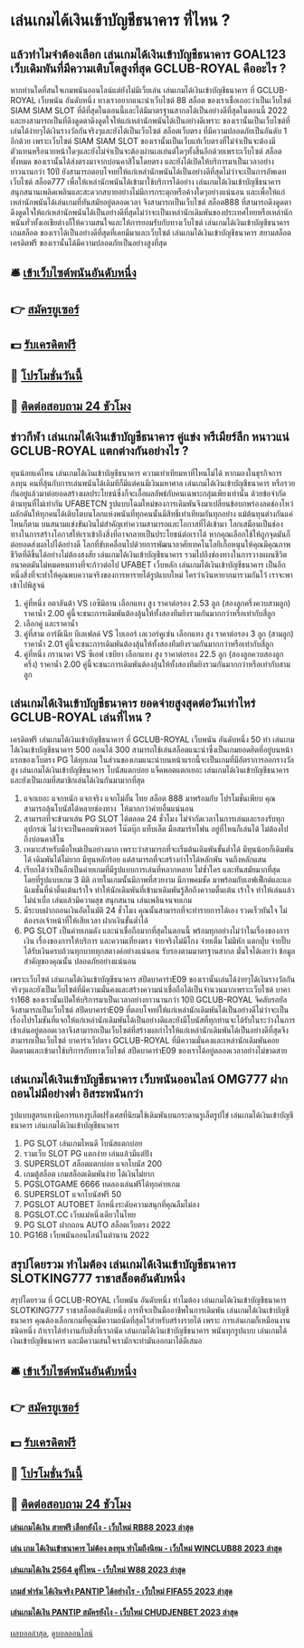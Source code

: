 # เล่นเกมได้เงินเข้าบัญชีธนาคาร ที่ไหน ?
## แล้วทำไมจำต้องเลือก เล่นเกมได้เงินเข้าบัญชีธนาคาร GOAL123 เว็บเดิมพันที่มีความเติบโตสูงที่สุด GCLUB-ROYAL คืออะไร ?
หากท่านใดที่สนใจเกมพนันออนไลน์แต่ยังไม่มีเว็บเล่น เล่นเกมได้เงินเข้าบัญชีธนาคาร ที่ GCLUB-ROYAL เว็บพนัน อันดับหนึ่ง ทางเราอยากแนะนำเว็บไซต์ 88 สล็อต ของเราเชื่อเถอะว่าเป็นเว็บไซต์ SIAM SIAM SLOT ที่ดีที่สุดในตอนนี้และได้มีมาตรฐานสากลได้เป็นอย่างดีที่สุดในตอนนี้ 2022 และยงสามารถเป็นที่ดึงดูดตาดึงดูดใจให้แก่เหล่านักพนันได้เป็นอย่างดีเพราะ ของเรานั้นเป็นเว็บไซต์ที่เล่นได้ง่ายๆได้เงินรางวัลกันจริงๆและยังได้เป็นเว็บไซต์ สล็อตเว็บตรง ที่มีความปลอดภัยเป็นอันดับ 1 อีกด้วย เพราะเว็บไซต์ SIAM SIAM SLOT ของเรานั้นเป็นเว็บแท้เว็บตรงที่ไม่จำเป็นจะต้องมีตัวแทนหรือนายหน้าใดๆและยังไม่จำเป็นจะต้องผ่านเอเย่นต์ใดๆทั้งสิ้นอีกด้วยเพราะเว็บไซต์ สล็อตทั้งหมด ของเรานั้นได้ส่งตรงมาจากบ่อนคาสิโนโดยตรง และยังได้เปิดให้บริการมาเป็นเวลาอย่างยาวนานกว่า 10ปี ยังสามารถตอบโจทย์ให้แก่เหล่านักพนันได้เป็นอย่างดีที่สุดไม่ว่าจะเป็นการอัพเดทเว็บไซต์ สล็อต777 เพื่อให้เหล่านักพนันได้เข้ามาใช้บริการได้อย่าง เล่นเกมได้เงินเข้าบัญชีธนาคาร สนุกสนานเพลิดเพลินและสะดวกสบายอย่างไม่มีการกระตุกหรือค้างใดๆอย่างแน่นอน และเพื่อให้แก่เหล่านักพนันได้เล่นเกมที่ทันสมัยอยู่ตลอดเวลา จึงสามารถเป็นเว็บไซต์ สล็อต888 ที่สามารถดึงดูดตาดึงดูดใจให้แก่เหล่านักพนันได้เป็นอย่างดีที่สุดไม่ว่าจะเป็นเหล่านักเดิมพันของประเทศไทยหรือเหล่านักพนันทั่วทั้งเอเชียต่างก็ให้ความสนใจและให้การยอมรับกับทางเว็บไซต์ เล่นเกมได้เงินเข้าบัญชีธนาคาร เกมสล็อต ของเราได้เป็นอย่างดีที่สุดที่เคยมีมาและเว็บไซต์ เล่นเกมได้เงินเข้าบัญชีธนาคาร สยามสล็อต เครดิตฟรี ของเรานั้นได้มีความปลอดภัยเป็นอย่างสูงที่สุด

## 🛎 [เข้าเว็บไซต์พนันอันดับหนึ่ง](https://bit.ly/3SdLNi2)
## 👉 [สมัครยูเซอร์](https://bit.ly/3SdLNi2)
## 💵 [รับเครดิตฟรี](https://bit.ly/3dyRKHj)
## 👑 [โปรโมชั่นวันนี้](https://bit.ly/3dyRKHj)
## 📱 [ติดต่อสอบถาม 24 ชัวโมง](https://bit.ly/3dyRKHj)

## ข่าวกีฬา เล่นเกมได้เงินเข้าบัญชีธนาคาร คู่แข่ง พรีเมียร์ลีก หนาวแน่ GCLUB-ROYAL แตกต่างกันอย่างไร ?
ทุนน้อยแค่ไหน เล่นเกมได้เงินเข้าบัญชีธนาคาร ความเท่าเทียมหาที่ไหนไม่ได้ หากมองในธุรกิจการลงทุน คนที่ลุ้นกับการเล่นพนันได้เดิมทีก็มีแต่คนมีเงินมหาศาล เล่นเกมได้เงินเข้าบัญชีธนาคาร หรือรวยกันอยู่แล้วมาต่อยอดสร้างผลประโยชน์ซึ่งก็จะเอื้อผลลัพธ์กับคนเฉพาะกลุ่มเพียงเท่านั้น ด้วยข้อจำกัดด้านทุนที่ไม่เท่ากัน UFABETCN รูปแบบโฉมใหม่ของการเดิมพันจึงมาเปลี่ยนข้อบกพร่องลดช่องโหว่ผลักดันให้ทุกคนได้เติบโตบนโลกแห่งพนันที่ทุกคนนั้นมีสิทธิ์เท่าเทียมกันทุกอย่าง แม้ต้นทุนต่างกันแค่ไหนก็ตาม บนสนามแข่งขันเงินไม่สำคัญเท่าความสามารถและโอกาสที่ได้เข้ามา โลกเสมือนเป็นช่องทางในการสร้างโอกาสให้เราเข้าถึงสิ่งที่อาจกลายเป็นประโยชน์ต่อเราได้ หากคุณเลือกใช้ให้ถูกจุดมันก็ต่อยอดส่งผลไปได้อย่างดี โลกที่ขับเคลื่อนไปด้วยการพัฒนาอาศัยเทคโนโลยีเกื้อหนุนให้คุณมีคุณภาพชีวิตที่ดีขึ้นได้อย่างไม่ต้องสงสัย เล่นเกมได้เงินเข้าบัญชีธนาคาร รวมไปถึงช่องทางในการวางแผนชีวิตอนาคตมันไม่หมดหนทางที่จะก้าวต่อไป UFABET เว็บหลัก เล่นเกมได้เงินเข้าบัญชีธนาคาร เป็นอีกหนึ่งสิ่งที่จะทำให้คุณพบความจริงของการหารายได้รูปแบบใหม่ ใครว่าเงินหายากมารวมกันไว้ เราจะพาเข้าไปพิสูจน์
1. คู่ที่หนึ่ง อตาลันต้า VS เอซีมิลาน เลือกแทง สูง ราคาต่อรอง 2.53 ลูก (สองลูกครึ่งควบสามลูก) ราคาน้ำ 2.00 คู่นี้จะชนะการเดิมพันต้องลุ้นให้ทั้งสองทีมยิงรวมกันมากกว่าหรือเท่ากับสี่ลูก
2. เลือกคู่ และราคาน้ำ
3. คู่ที่สาม อาร์มีเนีย บีเลเฟลด์ VS ไบเออร์ เลเวอร์คูเซ่น เลือกแทง สูง ราคาต่อรอง 3 ลูก (สามลูก) ราคาน้ำ 2.01 คู่นี้จะชนะการเดิมพันต้องลุ้นให้ทั้งสองทีมยิงรวมกันมากกว่าหรือเท่ากับสี่ลูก
4. คู่ที่หนึ่ง กรานาดา VS ซีเอฟ เซบียา เลือกแทง สูง ราคาต่อรอง 22.5 ลูก (สองลูกควบสองลูกครึ่ง) ราคาน้ำ 2.00 คู่นี้จะชนะการเดิมพันต้องลุ้นให้ทั้งสองทีมยิงรวมกันมากกว่าหรือเท่ากับสามลูก

## เล่นเกมได้เงินเข้าบัญชีธนาคาร ยอดจ่ายสูงสุดต่อวันเท่าไหร่ GCLUB-ROYAL เล่นที่ไหน ?
เครดิตฟรี เล่นเกมได้เงินเข้าบัญชีธนาคาร ที่ GCLUB-ROYAL เว็บพนัน อันดับหนึ่ง 50 ทำ เล่นเกมได้เงินเข้าบัญชีธนาคาร 500 ถอนได้ 300 สามารถใช้เล่นสล็อตแนะนำซึ่งเป็นเกมยอดฮิตที่อยู่บนหน้าแรกของเว็บตรง PG ได้ทุกเกม ในส่วนของเกมแนะนำบนหน้าแรกนี้จะเป็นเกมที่มีอัตราการออกรางวัลสูง เล่นเกมได้เงินเข้าบัญชีธนาคาร โบนัสแตกบ่อย แจ็คพอตแตกเยอะ เล่นเกมได้เงินเข้าบัญชีธนาคาร และยังเป็นเกมที่สมาชิกเล่นได้เงินกันมามากที่สุด
1. แจกเยอะ แจกหนัก แจกจริง แจกไม่อั้น ไทย สล็อต 888 มาพร้อมกับ โปรโมชั่นเพียบ คุณสามารถลุ้นโบนัสได้หลายช่องทาง  ให้มากกว่าค่ายอื่นแน่นอน
2. สามารถที่จะข้ามาเล่น PG SLOT ได้ตลอด 24 ชั่วโมง ไม่จำกัดเวลาในการเล่นและรองรับทุกอุปกรณ์ ไม่ว่าจะเป็นคอมพิวเตอร์ โน๊ตบุ๊ก แท็บเล็ต มือสมาร์ทโฟน อยู่ที่ไหนก็เล่นได้ ไม่ต้องไปถึงบ่อนคาสิโน
3. เหมาะสำหรับมือใหม่เป็นอย่างมาก เพราะว่าสามารถที่จะเริ่มต้นเดิมพันขั้นต่ำได้ มีทุนน้อยก็เดิมพันได้ เดิมพันได้ไม่ยาก มีทุนหลักร้อย แต่สามารถที่จะสร้างกำไรได้หลักพัน จนถึงหลักแสน
4. เรียกได้ว่าเป็นอีกเป็นค่ายเกมที่มีรูปแบบการเล่นที่หลากหลาย ไม่ซ้ำใคร และทันสมัยมากที่สุด โดยที่รูปแบบเกม 3 มิติ ภายในเกมนั้นมีภาพที่สวยงาม มีภาพคมชัด มาพร้อมกับเอฟเฟ็กต์และแอนิเมชั่นที่น่าตื่นเต้นเร้าใจ ทำให้นักเดิมพันที่เข้ามาเดิมพันรู้สึกถึงความตื่นเต้น เร้าใจ ทำให้เล่นแล้วไม่น่าเบื่อ เล่นแล้วมีความสุข สนุกสนาน เล่นเพลินจนจบเกม
5. มีระบบฝากถอนเงินอัตโนมัติ 24 ชั่วโมง คุณนั้นสามารถที่จะทำรายการได้เอง รวดเร็วทันใจ ไม่ต้องรอเจ้าหน้าที่ให้เสียเวลา ฝากเงินขั้นต่ำได้
6. PG SLOT เป็นค่ายเกมดัง และน่าเชื่อถือมากที่สุดในตอนนี้ พร้อมทุกอย่างไม่ว่าในเรื่องของการเงิน เรื่องของการให้บริการ และความเที่ยงตรง จ่ายจริงไม่มีโกง จ่ายเต็ม ไม่มีหัก แตกปุ๊บ จ่ายปั๊บ ได้รับเงินครบถ้วนทุกบาททุกสตางค์อย่างแน่นอน รับรองตามมาตรฐานสากล มั่นใจได้เลยว่า ข้อมูลสำคัญของคุณนั้น ปลอดภัยอย่างแน่นอน

เพราะเว็บไซต์ เล่นเกมได้เงินเข้าบัญชีธนาคาร สปีดบาคาร่าE09 ของเรานั้นเล่นได้ง่ายๆได้เงินรางวัลกันจริงๆและยังเป็นเว็บไซต์ที่มีความมั่นคงและสร้างความน่าเชื่อถือได้เป็นจำนวนมากเพราะเว็บไซต์ บาคาร่า168 ของเรานั้นเปิดให้บริการมาเป็นเวลาอย่างยาวนานกว่า 10ปี GCLUB-ROYAL จีคลับรอยัล จึงสามารถเป็นเว็บไซต์ สปีดบาคาร่าE09 ที่ตอบโจทย์ให้แก่เหล่านักเดิมพันได้เป็นอย่างดีไม่ว่าจะเป็นเรื่องโปรโมชันที่แจกให้แก่เหล่านักเดิมพันได้เป็นอย่างดีและยังมีโบนัสที่ทุกท่านจะได้รับในระว่างในการเข้าเล่นอยู่ตลอดเวลาจึงสามารถเป็นเว็บไซต์ที่สร้างผลกำไรให้แก่เหล่านักเดิมพันได้เป็นอย่างดีที่สุดจึงสามารถเป็นเว็บไซต์ บาคาร่าเว็ปตรง GCLUB-ROYAL ที่มีความมั่นคงและเหล่านักเดิมพันคอยติดตามและเข้ามาใช้บริการกับทางเว็บไซต์ สปีดบาคาร่าE09 ของเราได้อยู่ตลอดเวลาอย่างไม่ขาดสาย

## เล่นเกมได้เงินเข้าบัญชีธนาคาร เว็บพนันออนไลน์ OMG777 ฝากถอนไม่มีอย่างต่ำ อิสระพนันกว่า
รูปแบบสูตรแทงนิคการแทงรูเล็ตฝรั่งเศสที่นิยมใช้เดิมพันบนกระดานรูเล็ตรูปไข่ เล่นเกมได้เงินเข้าบัญชีธนาคาร เล่นเกมได้เงินเข้าบัญชีธนาคาร
1. PG SLOT เล่นเกมไหนดี โบนัสแตกบ่อย
2. รวมเว็บ SLOT PG แตกง่าย เล่นแล้วมีแต่ปัง
3. SUPERSLOT สล็อตแตกบ่อย แจกโบนัส 200
4. เกมตู้สล็อต เกมสล็อตเดิมพันง่าย ได้เงินไม่ยาก
5. PGSLOTGAME 6666 ทดลองเล่นฟรีได้ทุกค่ายเกม
6. SUPERSLOT แจกโบนัสฟรี 50
7. PGSLOT AUTOBET อีกหนึ่งระดับความสนุกที่คุณลืมไม่ลง
8. PGSLOT.CC เว็บแม่หนึ่งเดียวในไทย
9. PG SLOT ฝากถอน AUTO สล็อตเว็บตรง 2022
10. PG168 เว็บพนันออนไลน์ในตำนาน 2022

## สรุปโดยรวม ทำไมต้อง เล่นเกมได้เงินเข้าบัญชีธนาคาร SLOTKING777 ราชาสล็อตอันดับหนึ่ง
สรุปโดยรวม ที่ GCLUB-ROYAL เว็บพนัน อันดับหนึ่ง ทำไมต้อง เล่นเกมได้เงินเข้าบัญชีธนาคาร SLOTKING777 ราชาสล็อตอันดับหนึ่ง การที่จะเป็นมืออาชีพในการเดิมพัน เล่นเกมได้เงินเข้าบัญชีธนาคาร คุณต้องเลือกเกมที่คุณมีความถนัดที่สุดไว้สำหรับสร้างรายได้ เพราะ การเล่นเกมก็เหมือนงานชนิดหนึ่ง ถ้าเราได้ทำงานกับสิ่งที่เราถนัด เล่นเกมได้เงินเข้าบัญชีธนาคาร พนันทุกรูปแบบ เล่นเกมได้เงินเข้าบัญชีธนาคาร และมีความสนใจเรามักจะทำมันออกมาได้ดีเสมอ

## 🛎 [เข้าเว็บไซต์พนันอันดับหนึ่ง](https://bit.ly/3SdLNi2)
## 👉 [สมัครยูเซอร์](https://bit.ly/3SdLNi2)
## 💵 [รับเครดิตฟรี](https://bit.ly/3dyRKHj)
## 👑 [โปรโมชั่นวันนี้](https://bit.ly/3dyRKHj)
## 📱 [ติดต่อสอบถาม 24 ชัวโมง](https://bit.ly/3dyRKHj)

#### [เล่นเกมได้เงิน สายฟรี เลือกยังไง - เว็บใหม่ RB88 2023 ล่าสุด](https://atom.io/themes/เล่นเกมได้เงิน%20สายฟรี%20เลือกยังไง%20-%20เว็บใหม่%20rb88%202023%20ล่าสุด)
#### [เล่น เกม ได้เงินเข้าธนาคาร ไม่ต้อง ลงทุน ทำไมถึงนิยม - เว็บใหม่ WINCLUB88 2023 ล่าสุด](https://atom.io/themes/เล่น%20เกม%20ได้เงินเข้าธนาคาร%20ไม่ต้อง%20ลงทุน%20ทำไมถึงนิยม%20-%20เว็บใหม่%20winclub88%202023%20ล่าสุด)
#### [เล่นเกมได้เงิน 2564 ดูที่ไหน - เว็บใหม่ W88 2023 ล่าสุด](https://atom.io/themes/เล่นเกมได้เงิน%202564%20ดูที่ไหน%20-%20เว็บใหม่%20w88%202023%20ล่าสุด)
#### [เกมส์ ฟาร์ม ได้เงินจริง PANTIP ได้อย่างไร - เว็บใหม่ FIFA55 2023 ล่าสุด](https://atom.io/themes/เกมส์%20ฟาร์ม%20ได้เงินจริง%20pantip%20ได้อย่างไร%20-%20เว็บใหม่%20fifa55%202023%20ล่าสุด)
#### [เล่นเกมได้เงิน PANTIP สมัครยังไง - เว็บใหม่ CHUDJENBET 2023 ล่าสุด](https://atom.io/themes/เล่นเกมได้เงิน%20pantip%20สมัครยังไง%20-%20เว็บใหม่%20chudjenbet%202023%20ล่าสุด)

[ผลบอลล่าสุด](https://siamsport.tv "ผลบอลล่าสุด"), [ดูบอลออนไลน์](https://siamsport.tv/ดูบอลสด "ดูบอลออนไลน์")